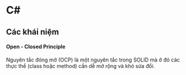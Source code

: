 # C#
## Các khái niệm
#### Open - Closed Principle
Nguyên tắc đóng mở (OCP) là một nguyên tắc trong SOLID mà ở đó các thực thể (class hoặc method) cần dễ mở rộng và khó sửa đổi.
